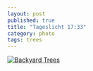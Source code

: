 ```yaml
---
layout: post
published: true
title: "Tageslicht 17:33"
category: photo
tags: trees
---
```


[![Backyard Trees](http://25.media.tumblr.com/e8a09242746d7d2e07c6be62ed72b687/tumblr_mxgmu90SI91rive1ro1_500.jpg)](http://dr3wh0.tumblr.com/post/69315108310)
